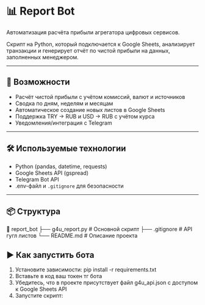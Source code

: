 # 📊 Report Bot

Автоматизация расчёта прибыли агрегатора цифровых сервисов.

Скрипт на Python, который подключается к Google Sheets, анализирует транзакции и генерирует отчёт по чистой прибыли на данных, заполненных менеджером.

---

## 🚀 Возможности

- Расчёт чистой прибыли с учётом комиссий, валют и источников
- Сводка по дням, неделям и месяцам
- Автоматическое создание новых листов в Google Sheets
- Поддержка TRY → RUB и USD → RUB с учётом курса
- Уведомления/интеграция с Telegram

---

## 🛠 Используемые технологии

- Python (pandas, datetime, requests)
- Google Sheets API (gspread)
- Telegram Bot API
- .env-файл и `.gitignore` для безопасности

---

## 📦 Структура
📁 report_bot
├── g4u_report.py # Основной скрипт
├── .gitignore # API гугл листов
└── README.md # Описание проекта

## ▶️ Как запустить бота

1. Установите зависимости:
pip install -r requirements.txt
2. Вставьте в код ваш токен тг бота
3. Убедитесь, что в проекте присутствует файл g4u_api.json с доступом к Google Sheets API
4. Запустите скрипт:
